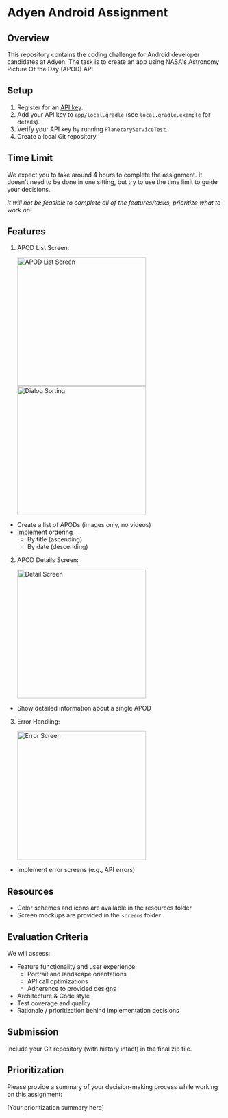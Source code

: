 # Adyen Android Assignment

## Overview
This repository contains the coding challenge for Android developer candidates at Adyen. 
The task is to create an app using NASA's Astronomy Picture Of the Day (APOD) API.

## Setup
1. Register for an [API key](https://api.nasa.gov/).
2. Add your API key to `app/local.gradle` (see `local.gradle.example` for details).
3. Verify your API key by running `PlanetaryServiceTest`.
4. Create a local Git repository.

## Time Limit
We expect you to take around 4 hours to complete the assignment.
It doesn't need to be done in one sitting, but try to use the time limit to guide your decisions.

*It will not be feasible to complete all of the features/tasks, prioritize what to work on!*

## Features
1. APOD List Screen:

    <img src="screens/ListScreen.png" alt="APOD List Screen" width="300"/>     <img src="screens/ReorderDialog.png" alt="Dialog Sorting" width="300"/>
- Create a list of APODs (images only, no videos)
- Implement ordering
  * By title (ascending)
  * By date (descending)
2. APOD Details Screen:

    <img src="screens/DetailScreen.png" alt="Detail Screen" width="300"/>
- Show detailed information about a single APOD
3. Error Handling:

    <img src="screens/ErrorScreen.png" alt="Error Screen" width="300"/>
- Implement error screens (e.g., API errors)

## Resources
- Color schemes and icons are available in the resources folder
- Screen mockups are provided in the `screens` folder

## Evaluation Criteria
We will assess:
* Feature functionality and user experience
  - Portrait and landscape orientations
  - API call optimizations
  - Adherence to provided designs
* Architecture & Code style
* Test coverage and quality
* Rationale / prioritization behind implementation decisions

## Submission
Include your Git repository (with history intact) in the final zip file.

## Prioritization
Please provide a summary of your decision-making process while working on this assignment:

[Your prioritization summary here]